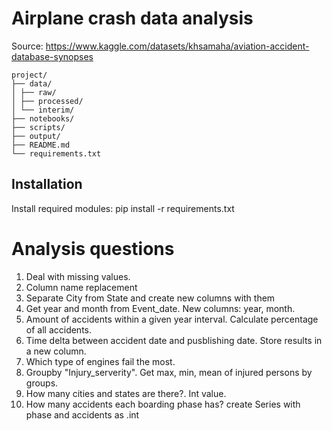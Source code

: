 # Airplane crash data analysis

Source: https://www.kaggle.com/datasets/khsamaha/aviation-accident-database-synopses

```
project/
├── data/
│ ├── raw/
│ ├── processed/
│ └── interim/
├── notebooks/
├── scripts/
├── output/
├── README.md
└── requirements.txt
```
## Installation

Install required modules: 
pip install -r requirements.txt

# Analysis questions

1. Deal with missing values.
2. Column name replacement
3. Separate City from State and create new columns with them
4. Get year and month from Event_date. New columns: year, month.
5. Amount of accidents within a given year interval. Calculate percentage of all accidents.
6. Time delta between accident date and pusblishing date. Store results in a new column. 
7. Which type of engines fail the most. 
8. Groupby "Injury_serverity". Get max, min, mean of injured persons by groups.
9. How many cities  and states are there?. Int value.
10. How many accidents each boarding phase has? create Series with phase and accidents as .int
